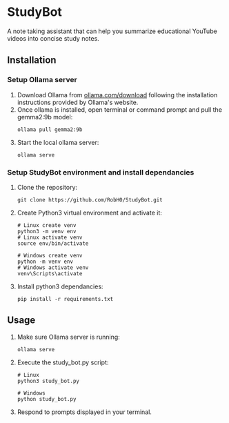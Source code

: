 # StudyBot

A note taking assistant that can help you summarize educational YouTube videos into concise study notes.

## Installation

### Setup Ollama server
1. Download Ollama from [ollama.com/download](https://ollama.com/download) following the installation instructions provided by Ollama's website.
2. Once ollama is installed, open terminal or command prompt and pull the gemma2:9b model:
    ```
    ollama pull gemma2:9b
    ```
3. Start the local ollama server:
    ```
    ollama serve
    ```

### Setup StudyBot environment and install dependancies
1.  Clone the repository:
    ```
    git clone https://github.com/RobH0/StudyBot.git
    ```
2. Create Python3 virtual environment and activate it:
    ```
    # Linux create venv
    python3 -m venv env
    # Linux activate venv
    source env/bin/activate

    # Windows create venv
    python -m venv env
    # Windows activate venv
    venv\Scripts\activate
    ```
3. Install python3 dependancies:
    ```
    pip install -r requirements.txt
    ```

## Usage

1. Make sure Ollama server is running:
    ```
    ollama serve
    ```
2. Execute the study_bot.py script:
    ```
    # Linux
    python3 study_bot.py
    
    # Windows
    python study_bot.py
3. Respond to prompts displayed in your terminal.
